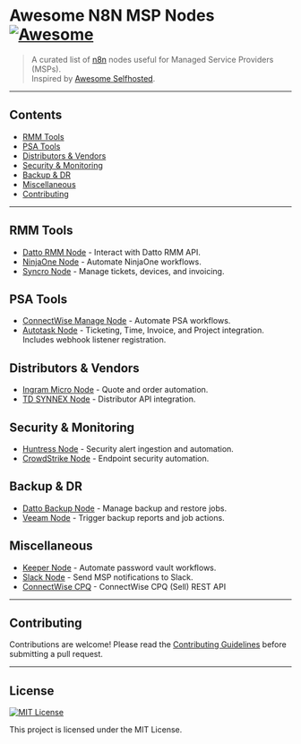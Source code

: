# Awesome N8N MSP Nodes [![Awesome](https://awesome.re/badge.svg)](https://awesome.re)

> A curated list of [n8n](https://n8n.io) nodes useful for Managed Service Providers (MSPs).  
> Inspired by [Awesome Selfhosted](https://github.com/awesome-selfhosted/awesome-selfhosted).

---

## Contents

- [RMM Tools](#rmm-tools)
- [PSA Tools](#psa-tools)
- [Distributors & Vendors](#distributors--vendors)
- [Security & Monitoring](#security--monitoring)
- [Backup & DR](#backup--dr)
- [Miscellaneous](#miscellaneous)
- [Contributing](#contributing)

---

## RMM Tools
- [Datto RMM Node](https://github.com/example/n8n-datto-rmm) - Interact with Datto RMM API.
- [NinjaOne Node](https://github.com/example/n8n-ninjaone) - Automate NinjaOne workflows.
- [Syncro Node](https://github.com/example/n8n-syncro) - Manage tickets, devices, and invoicing.

## PSA Tools
- [ConnectWise Manage Node](https://github.com/example/n8n-connectwise-manage) - Automate PSA workflows.
- [Autotask Node](https://github.com/msoukhomlinov/n8n-nodes-autotask) - Ticketing, Time, Invoice, and Project integration. Includes webhook listener registration.

## Distributors & Vendors
- [Ingram Micro Node](https://github.com/example/n8n-ingram) - Quote and order automation.
- [TD SYNNEX Node](https://github.com/example/n8n-tdsynnex) - Distributor API integration.

## Security & Monitoring
- [Huntress Node](https://github.com/example/n8n-huntress) - Security alert ingestion and automation.
- [CrowdStrike Node](https://github.com/example/n8n-crowdstrike) - Endpoint security automation.

## Backup & DR
- [Datto Backup Node](https://github.com/example/n8n-datto-backup) - Manage backup and restore jobs.
- [Veeam Node](https://github.com/example/n8n-veeam) - Trigger backup reports and job actions.

## Miscellaneous
- [Keeper Node](https://github.com/example/n8n-keeper) - Automate password vault workflows.
- [Slack Node](https://github.com/n8n-io/n8n/tree/master/packages/nodes-base/nodes/Slack) - Send MSP notifications to Slack.
- [ConnectWise CPQ](https://github.com/msoukhomlinov/n8n-nodes-connectwise-cpq) - ConnectWise CPQ (Sell) REST API
---

## Contributing

Contributions are welcome! Please read the [Contributing Guidelines](CONTRIBUTING.md) before submitting a pull request.

---

## License

[![MIT License](https://img.shields.io/badge/license-MIT-blue.svg)](LICENSE)

This project is licensed under the MIT License.
